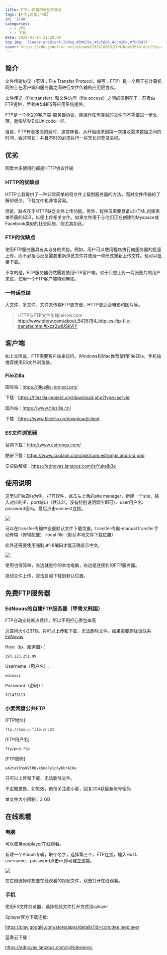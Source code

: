```yaml
---
title: FTP——网盘的绝佳代替品
tags: [FTP,网盘,下载]
id: '1148'
categories:
  - - VPS
  - - 下载
date: 2021-01-14 21:28:00
top_img: 'linear-gradient(20deg,#0062be,#925696,#cc426e,#fb0347)'
cover: https://cdn.jsdelivr.net/gh/wdm1732418365/CDN/New%20folder/ftp.webp
---
```


## 简介

文件传输协议（英语：File Transfer Protocol，缩写：FTP）是一个用于在计算机网络上在客户端和服务器之间进行文件传输的应用层协议。

文件传送（file transfer）和文件访问（file access）之间的区别在于：前者由FTP提供，后者由如NFS等应用系统提供。

FTP是一个8位的客户端-服务器协议，能操作任何类型的文件而不需要进一步处理，就像MIME或Unicode一样。

但是，FTP有着极高的延时，这意味着，从开始请求到第一次接收需求数据之间的时间，会非常长；并且不时的必须执行一些冗长的登录进程。

## 优劣

网盘大多使用的都是HTTP协议传输

### HTTP的优缺点

HTTP上载提供了一种非常简单的将文件上载到服务器的方法，而对文件传输的了解却很少。下载文件也非常容易。

但是，缺点在于HTTP缺乏文件上传功能。另外，程序员需要具备以HTML创建表单所需的知识，以便上传相关文件。如果文件用于与他们正在创建的Myspace或Facebook类似的社交网络，则尤其如此。

### FTP的优缺点

使用FTP服务器具有其自身的优势。例如，用户可以使用程序执行向服务器的批量上传，而不必担心反复需要重新浏览文件并使用一种形式重新上传文件。也可以批量下载。

不幸的是，FTP服务器仍然需要使用FTP客户端，对于只想上传一两张图片的用户来说，使用一个FTP客户端特别麻烦。

### 一句话总结

大文件、多文件、文件夹传输FTP更方便，HTTP更适合电影和图片等。

>HTTP与FTP文件传输|eHow.com http://www.ehow.com/about_5435784_http-vs-ftp-file-transfer.html#ixzz0wlUSkVIY

## 客户端

如上文所说，FTP需要客户端来访问。Windows和Mac推荐使用FileZilla，手机端推荐使用ES文件浏览器。

### FileZilla

国际站：https://filezilla-project.org/

下载：https://filezilla-project.org/download.php?type=server

国内站：https://www.filezilla.cn/

下载：https://www.filezilla.cn/download/client

### ES文件浏览器

官网下载：http://www.estrongs.com/

酷安下载：https://www.coolapk.com/apk/com.estrongs.android.pop

安卓破解版：https://ednovas.lanzous.com/islYukelb3e

## 使用说明

这里以FileZilla为例。打开软件，点击左上角的site manager，新建一个site，输入对应的IP、port端口（默认21，没有特别说明留空即可）、user用户名、password密码。最后点击connect连接。

![](https://cdn.jsdelivr.net/gh/wdm1732418365/CDN/New%20folder/Snipaste_2021-01-14_21-40-41.webp)

可以在transfer传输中设置默认文件下载位置。transfer传输-manual transfer手动传输（传输配置）-local file（默认本地文件下载位置）

此外还需要使用强制utf-8编码才能正确显示中文。

![](https://cdn.jsdelivr.net/gh/wdm1732418365/CDN/New%20folder/Snipaste_2021-01-14_21-44-15.webp)

使用也很简单，左边就是你的本地电脑，右边是连接到的FTP服务器。

拖动文件上传，双击自动下载到默认位置。


## 免费FTP服务器

### EdNovas的自建FTP服务器（甲骨文韩国）

FTP自动支持断点续传，所以不用担心丢包率高

总空间大小23TB。只可以上传和下载，无法删除文件，如果需要删除请联系[EdNovas](http://wpa.qq.com/msgrd?v=3&uin=180099495&site=qq&menu=yes)

Host（ip，服务器）：
```
193.123.251.99
```
Username（用户名）：
```
ednovas
```
Password（密码）：
```
321473113
```

### 小麦网盘公共FTP

[FTP地址]
```
ftp://box.u-file.cn:21
```
[FTP用户名]
```
ftp/pub-ftp
```
[FTP密码]
```
eA2taYB3yWVlRQvkKneFy1c6y6brkC0w
```
只可以上传和下载，无法删除文件。

不定期更换，如失效，微信关注麦小客，回复204获最新账号密码 

单文件大小限制：2 GB

## 在线观看

### 电脑

可以使用[potplayer](/2021/01/10/potplayer/)在线观看。

新建一个Album专辑，取个名字，选择第三个，FTP连接，输入Host、username、password点击ok即可建立连接。

![](https://cdn.jsdelivr.net/gh/wdm1732418365/CDN/New%20folder/Snipaste_2021-01-16_21-44-54.webp)

在右侧选择你想要在线观看的视频文件，双击打开在线观看。

### 手机

使用ES文件浏览器，选择视频文件打开方式用splayer

Splayer官方下载连接:

https://play.google.com/store/apps/details?id=com.ttee.leeplayer

蓝奏云下载：

https://ednovas.lanzous.com/ilpNqkewpvc